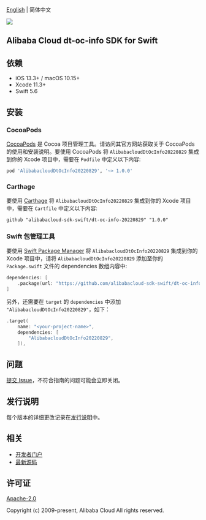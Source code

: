 [English](README.md) | 简体中文

![](https://aliyunsdk-pages.alicdn.com/icons/AlibabaCloud.svg)

## Alibaba Cloud dt-oc-info SDK for Swift

## 依赖

- iOS 13.3+ / macOS 10.15+
- Xcode 11.3+
- Swift 5.6

## 安装

### CocoaPods

[CocoaPods](https://cocoapods.org) 是 Cocoa 项目管理工具。请访问其官方网站获取关于 CocoaPods 的使用和安装说明。要使用 CocoaPods 将 `AlibabacloudDtOcInfo20220829` 集成到你的 Xcode 项目中，需要在 `Podfile` 中定义以下内容:

```ruby
pod 'AlibabacloudDtOcInfo20220829', '~> 1.0.0'
```

### Carthage

要使用 [Carthage](https://github.com/Carthage/Carthage) 将 `AlibabacloudDtOcInfo20220829` 集成到你的 Xcode 项目中，需要在 `Cartfile` 中定义以下内容:

```ogdl
github "alibabacloud-sdk-swift/dt-oc-info-20220829" "1.0.0"
```

### Swift 包管理工具

要使用 [Swift Package Manager](https://swift.org/package-manager/) 将 `AlibabacloudDtOcInfo20220829` 集成到你的 Xcode 项目中，请将 `AlibabacloudDtOcInfo20220829` 添加至你的 `Package.swift` 文件的 dependencies 数组内容中:

```swift
dependencies: [
    .package(url: "https://github.com/alibabacloud-sdk-swift/dt-oc-info-20220829.git", from: "1.0.0")
]
```

另外，还需要在 `target` 的 `dependencies` 中添加 `"AlibabacloudDtOcInfo20220829"`，如下：

```swift
.target(
    name: "<your-project-name>",
    dependencies: [
        "AlibabacloudDtOcInfo20220829",
    ]),
```

## 问题

[提交 Issue](https://github.com/alibabacloud-sdk-swift/dt-oc-info-20220829/issues/new)，不符合指南的问题可能会立即关闭。

## 发行说明

每个版本的详细更改记录在[发行说明](./ChangeLog.txt)中。

## 相关

* [开发者门户](https://next.api.aliyun.com/home)
* [最新源码](https://github.com/alibabacloud-sdk-swift/dt-oc-info-20220829)

## 许可证

[Apache-2.0](http://www.apache.org/licenses/LICENSE-2.0)

Copyright (c) 2009-present, Alibaba Cloud All rights reserved.
